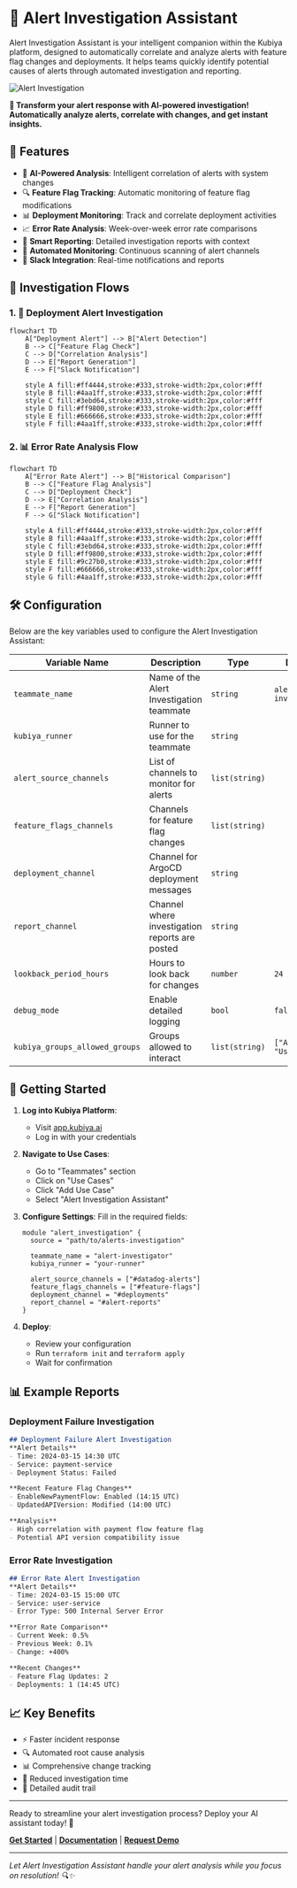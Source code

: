 # 🚨 Alert Investigation Assistant

Alert Investigation Assistant is your intelligent companion within the Kubiya platform, designed to automatically correlate and analyze alerts with feature flag changes and deployments. It helps teams quickly identify potential causes of alerts through automated investigation and reporting.

![Alert Investigation](https://upload.wikimedia.org/wikipedia/commons/3/3e/Alert_font_awesome.svg)

**🎯 Transform your alert response with AI-powered investigation! Automatically analyze alerts, correlate with changes, and get instant insights.**

## 🌟 Features

- 🤖 **AI-Powered Analysis**: Intelligent correlation of alerts with system changes
- 🔍 **Feature Flag Tracking**: Automatic monitoring of feature flag modifications
- 📊 **Deployment Monitoring**: Track and correlate deployment activities
- 📈 **Error Rate Analysis**: Week-over-week error rate comparisons
- 🚨 **Smart Reporting**: Detailed investigation reports with context
- 🔄 **Automated Monitoring**: Continuous scanning of alert channels
- 📱 **Slack Integration**: Real-time notifications and reports

## 🔄 Investigation Flows

### 1. 🔎 Deployment Alert Investigation

```mermaid
flowchart TD
    A["Deployment Alert"] --> B["Alert Detection"]
    B --> C["Feature Flag Check"]
    C --> D["Correlation Analysis"]
    D --> E["Report Generation"]
    E --> F["Slack Notification"]
    
    style A fill:#ff4444,stroke:#333,stroke-width:2px,color:#fff
    style B fill:#4aa1ff,stroke:#333,stroke-width:2px,color:#fff
    style C fill:#3ebd64,stroke:#333,stroke-width:2px,color:#fff
    style D fill:#ff9800,stroke:#333,stroke-width:2px,color:#fff
    style E fill:#666666,stroke:#333,stroke-width:2px,color:#fff
    style F fill:#4aa1ff,stroke:#333,stroke-width:2px,color:#fff
```

### 2. 📊 Error Rate Analysis Flow

```mermaid
flowchart TD
    A["Error Rate Alert"] --> B["Historical Comparison"]
    B --> C["Feature Flag Analysis"]
    C --> D["Deployment Check"]
    D --> E["Correlation Analysis"]
    E --> F["Report Generation"]
    F --> G["Slack Notification"]

    style A fill:#ff4444,stroke:#333,stroke-width:2px,color:#fff
    style B fill:#4aa1ff,stroke:#333,stroke-width:2px,color:#fff
    style C fill:#3ebd64,stroke:#333,stroke-width:2px,color:#fff
    style D fill:#ff9800,stroke:#333,stroke-width:2px,color:#fff
    style E fill:#9c27b0,stroke:#333,stroke-width:2px,color:#fff
    style F fill:#666666,stroke:#333,stroke-width:2px,color:#fff
    style G fill:#4aa1ff,stroke:#333,stroke-width:2px,color:#fff
```

## 🛠️ Configuration

Below are the key variables used to configure the Alert Investigation Assistant:

| Variable Name | Description | Type | Default |
|---------------|-------------|------|---------|
| `teammate_name` | Name of the Alert Investigation teammate | `string` | `alert-investigator` |
| `kubiya_runner` | Runner to use for the teammate | `string` | |
| `alert_source_channels` | List of channels to monitor for alerts | `list(string)` | |
| `feature_flags_channels` | Channels for feature flag changes | `list(string)` | |
| `deployment_channel` | Channel for ArgoCD deployment messages | `string` | |
| `report_channel` | Channel where investigation reports are posted | `string` | |
| `lookback_period_hours` | Hours to look back for changes | `number` | `24` |
| `debug_mode` | Enable detailed logging | `bool` | `false` |
| `kubiya_groups_allowed_groups` | Groups allowed to interact | `list(string)` | `["Admin", "Users"]` |

## 🚀 Getting Started

1. **Log into Kubiya Platform**:
   - Visit [app.kubiya.ai](https://app.kubiya.ai)
   - Log in with your credentials

2. **Navigate to Use Cases**:
   - Go to "Teammates" section
   - Click on "Use Cases"
   - Click "Add Use Case"
   - Select "Alert Investigation Assistant"

3. **Configure Settings**:
   Fill in the required fields:
   ```hcl
   module "alert_investigation" {
     source = "path/to/alerts-investigation"
     
     teammate_name = "alert-investigator"
     kubiya_runner = "your-runner"
     
     alert_source_channels = ["#datadog-alerts"]
     feature_flags_channels = ["#feature-flags"]
     deployment_channel = "#deployments"
     report_channel = "#alert-reports"
   }
   ```

4. **Deploy**:
   - Review your configuration
   - Run `terraform init` and `terraform apply`
   - Wait for confirmation

## 📊 Example Reports

### Deployment Failure Investigation
```markdown
## Deployment Failure Alert Investigation
**Alert Details**
- Time: 2024-03-15 14:30 UTC
- Service: payment-service
- Deployment Status: Failed

**Recent Feature Flag Changes**
- EnableNewPaymentFlow: Enabled (14:15 UTC)
- UpdatedAPIVersion: Modified (14:00 UTC)

**Analysis**
- High correlation with payment flow feature flag
- Potential API version compatibility issue
```

### Error Rate Investigation
```markdown
## Error Rate Alert Investigation
**Alert Details**
- Time: 2024-03-15 15:00 UTC
- Service: user-service
- Error Type: 500 Internal Server Error

**Error Rate Comparison**
- Current Week: 0.5%
- Previous Week: 0.1%
- Change: +400%

**Recent Changes**
- Feature Flag Updates: 2
- Deployments: 1 (14:45 UTC)
```

## 📈 Key Benefits

- ⚡ Faster incident response
- 🔍 Automated root cause analysis
- 📊 Comprehensive change tracking
- 🎯 Reduced investigation time
- 📝 Detailed audit trail

---

Ready to streamline your alert investigation process? Deploy your AI assistant today! 🚀

**[Get Started](https://app.kubiya.ai)** | **[Documentation](https://docs.kubiya.ai)** | **[Request Demo](https://kubiya.ai)**

---

*Let Alert Investigation Assistant handle your alert analysis while you focus on resolution! 🔍✨*
